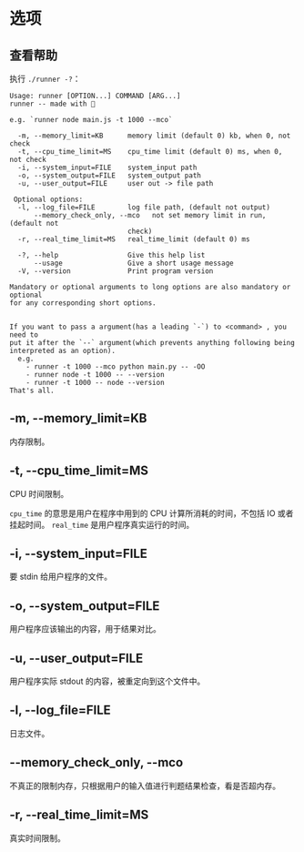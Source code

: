 # 选项

## 查看帮助

执行 `./runner -?`：

```shell
Usage: runner [OPTION...] COMMAND [ARG...]
runner -- made with 🧡

e.g. `runner node main.js -t 1000 --mco` 

  -m, --memory_limit=KB      memory limit (default 0) kb, when 0, not check
  -t, --cpu_time_limit=MS    cpu_time limit (default 0) ms, when 0, not check
  -i, --system_input=FILE    system_input path
  -o, --system_output=FILE   system_output path
  -u, --user_output=FILE     user out -> file path

 Optional options:
  -l, --log_file=FILE        log file path, (default not output)
      --memory_check_only, --mco   not set memory limit in run, (default not
                             check)
  -r, --real_time_limit=MS   real_time_limit (default 0) ms

  -?, --help                 Give this help list
      --usage                Give a short usage message
  -V, --version              Print program version

Mandatory or optional arguments to long options are also mandatory or optional
for any corresponding short options.


If you want to pass a argument(has a leading `-`) to <command> , you need to
put it after the `--` argument(which prevents anything following being
interpreted as an option).
  e.g. 
    - runner -t 1000 --mco python main.py -- -OO 
    - runner node -t 1000 -- --version 
    - runner -t 1000 -- node --version 
That's all.
```

## -m, --memory_limit=KB

内存限制。

## -t, --cpu_time_limit=MS

CPU 时间限制。

`cpu_time` 的意思是用户在程序中用到的 CPU 计算所消耗的时间，不包括 IO 或者挂起时间。
`real_time` 是用户程序真实运行的时间。

## -i, --system_input=FILE

要 stdin 给用户程序的文件。

## -o, --system_output=FILE

用户程序应该输出的内容，用于结果对比。

## -u, --user_output=FILE

用户程序实际 stdout 的内容，被重定向到这个文件中。

## -l, --log_file=FILE

日志文件。

## --memory_check_only, --mco

不真正的限制内存，只根据用户的输入值进行判题结果检查，看是否超内存。

## -r, --real_time_limit=MS

真实时间限制。
